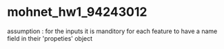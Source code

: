 # mohnet_hw1_94243012

assumption : for the inputs it is manditory for each feature to have a name field in their 'propeties' object
